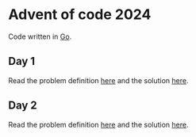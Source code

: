 # Advent of code 2024

Code written in [Go](https://go.dev/).

## Day 1

Read the problem definition [here](aoc/day01/day01.md) and the solution [here](aoc/day01/main.go).

## Day 2

Read the problem definition [here](aoc/day02/day02.md) and the solution [here](aoc/day02/main.go).
